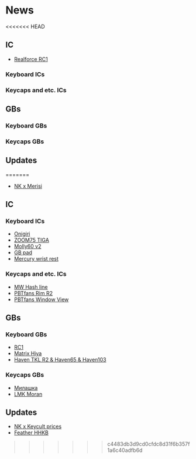 # News
<<<<<<< HEAD

## IC
- [Realforce RC1](https://x.com/TOPRE_REALFORCE/status/1844573661195534563)
### Keyboard ICs

### Keycaps and etc. ICs

## GBs

### Keyboard GBs

### Keycaps GBs

## Updates


=======
 - [NK x Merisi](https://novelkeys.com/blogs/newsroom/merisi-works-fulfillment)

## IC

### Keyboard ICs
- [Onigiri](https://geekhack.org/index.php?topic=123774.0)
- [ZOOM75 TIGA](https://geekhack.org/index.php?topic=123794.0)
- [Molly60 v2](https://www.zfrontier.com/app/flow/LLp9XAEdLwlw)
- [GB pad](https://www.zfrontier.com/app/flow/lK1Y7lM056NK)
- [Mercury wrist rest](https://www.zfrontier.com/app/flow/vV1zAB67qEgb)

### Keycaps and etc. ICs
- [MW Hash line](https://geekhack.org/index.php?topic=123785.0)
- [PBTfans Rim R2](https://www.zfrontier.com/app/flow/xBjG6EoAYp6O)
- [PBTfans Window View](https://kbdfans.com/collections/interest-checks/products/pbtfans-window-view)

## GBs

### Keyboard GBs 
- [RC1](https://www.realforce.co.jp/products/series_rc1.html)
- [Matrix Hiya](https://matrixlab.notion.site/Hiya-1180d20fae7880fea46dee31c8018c03)
- [Haven TKL R2 & Haven65 & Haven103](https://www.zfrontier.com/app/flow/m6LLXzLGNmXl)

### Keycaps GBs
- [Милашка](https://www.zfrontier.com/app/flow/nXlYyJGBVmZQ)
- [LMK Moran](https://www.zfrontier.com/app/flow/bZnXOwoxXk5k)

## Updates
- [NK x Keycult prices](https://imgur.com/a/ovmQeK5)
- [Feather HHKB](https://geekhack.org/index.php?topic=123784.0)
>>>>>>> c4483db3d9cd0cfdc8d31f6b357f1a6c40adfb6d
